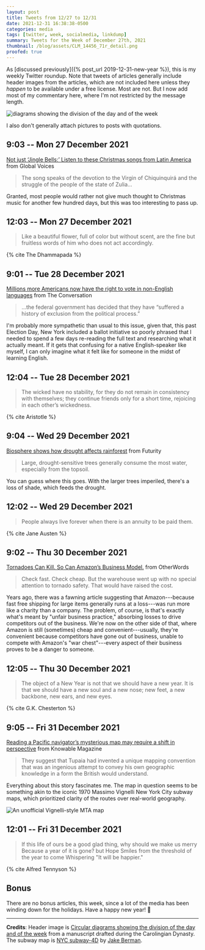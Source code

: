 ```yaml
---
layout: post
title: Tweets from 12/27 to 12/31
date: 2021-12-31 16:38:38-0500
categories: media
tags: [twitter, week, socialmedia, linkdump]
summary: Tweets for the Week of December 27th, 2021
thumbnail: /blog/assets/CLM_14456_71r_detail.png
proofed: true
---
```


As [discussed previously]({% post_url 2019-12-31-new-year %}), this is my weekly Twitter roundup.  Note that tweets of articles generally include header images from the articles, which are not included here unless they *happen* to be available under a free license.  Most are not.  But I now add most of my commentary here, where I'm not restricted by the message length.

![diagrams showing the division of the day and of the week](/blog/assets/CLM_14456_71r_detail.png "diagrams showing the division of the day and of the week")

I also don't generally attach pictures to posts with quotations.

## 9:03 -- Mon 27 December 2021

[<i class="fab fa-twitter-square"></i>](https://jcolag.github.io/twitter/1475467251696365570) [Not just ‘Jingle Bells:’ Listen to these Christmas songs from Latin America](https://globalvoices.org/2021/12/22/not-just-jingle-bells-listen-to-these-christmas-songs-from-latin-america/) from Global Voices

 > The song speaks of the devotion to the Virgin of Chiquinquirá and the struggle of the people of the state of Zulia...

Granted, most people would rather not give much thought to Christmas music for another few hundred days, but this was too interesting to pass up.

## 12:03 -- Mon 27 December 2021

[<i class="fab fa-twitter-square"></i>](https://jcolag.github.io/twitter/1475512550066429953)

 > Like a beautiful flower, full of color but without scent, are the fine but fruitless words of him who does not act accordingly.

{% cite The Dhammapada %}

## 9:01 -- Tue 28 December 2021

[<i class="fab fa-twitter-square"></i>](https://jcolag.github.io/twitter/1475829136597794817) [Millions more Americans now have the right to vote in non-English languages](https://theconversation.com/millions-more-americans-now-have-the-right-to-vote-in-non-english-languages-173886) from The Conversation

 > ...the federal government has decided that they have “suffered a history of exclusion from the political process.”

I'm probably more sympathetic than usual to this issue, given that, this past Election Day, New York included a ballot initiative so poorly phrased that I needed to spend a few days re-reading the full text and researching what it actually meant.  If it gets that confusing for a native English-speaker like myself, I can only imagine what it felt like for someone in the midst of learning English.

## 12:04 -- Tue 28 December 2021

[<i class="fab fa-twitter-square"></i>](https://jcolag.github.io/twitter/1475875189665804297)

 > The wicked have no stability, for they do not remain in consistency with themselves; they continue friends only for a short time, rejoicing in each other’s wickedness.

{% cite Aristotle %}

## 9:04 -- Wed 29 December 2021

[<i class="fab fa-twitter-square"></i>](https://jcolag.github.io/twitter/1476192279232663554) [Biosphere shows how drought affects rainforest](https://www.futurity.org/rainforest-drought-climate-change-2673392-2/) from Futurity

 > Large, drought-sensitive trees generally consume the most water, especially from the topsoil.

You can guess where this goes.  With the larger trees imperiled, there's a loss of shade, which feeds the drought.

## 12:02 -- Wed 29 December 2021

[<i class="fab fa-twitter-square"></i>](https://jcolag.github.io/twitter/1476237074525302789)

 > People always live forever when there is an annuity to be paid them.

{% cite Jane Austen %}

## 9:02 -- Thu 30 December 2021

[<i class="fab fa-twitter-square"></i>](https://jcolag.github.io/twitter/1476554163563773953) [Tornadoes Can Kill. So Can Amazon’s Business Model.](https://otherwords.org/tornadoes-can-kill-so-can-amazons-business-model/) from OtherWords

 > Check fast. Check cheap. But the warehouse went up with no special attention to tornado safety. That would have raised the cost.

Years ago, there was a fawning article suggesting that Amazon---because fast free shipping for large items generally runs at a loss---was run more like a charity than a company.  The problem, of course, is that's exactly what's meant by "unfair business practice," absorbing losses to drive competitors out of the business.  We're now on the other side of that, where Amazon is still (sometimes) cheap and convenient---usually, they're convenient because competitors have gone out of business, unable to compete with Amazon's "war chest"---every aspect of their business proves to be a danger to someone.

## 12:05 -- Thu 30 December 2021

[<i class="fab fa-twitter-square"></i>](https://jcolag.github.io/twitter/1476600217126391829)

 > The object of a New Year is not that we should have a new year. It is that we should have a new soul and a new nose; new feet, a new backbone, new ears, and new eyes.

{% cite G.K. Chesterton %}

## 9:05 -- Fri 31 December 2021

[<i class="fab fa-twitter-square"></i>](https://jcolag.github.io/twitter/1476917306982899720) [Reading a Pacific navigator’s mysterious map may require a shift in perspective](https://knowablemagazine.org/article/society/2021/reading-pacific-navigators-mysterious-map) from Knowable Magazine

 > They suggest that Tupaia had invented a unique mapping convention that was an ingenious attempt to convey his own geographic knowledge in a form the British would understand.

Everything about this story fascinates me.  The map in question seems to be something akin to the iconic 1970 Massimo Vignelli New York City subway maps, which prioritized clarity of the routes over real-world geography.

![An unofficial Vignelli-style MTA map](/blog/assets/NYC-subway-4D.png "Why yes, this format probably WOULD make for a fun urban planning game...")

## 12:01 -- Fri 31 December 2021

[<i class="fab fa-twitter-square"></i>](https://jcolag.github.io/twitter/1476961598606614531)

 > If this life of ours be a good glad thing, why should we make us merry Because a year of it is gone? but Hope Smiles from the threshold of the year to come Whispering "It will be happier."

{% cite Alfred Tennyson %}

## Bonus

There are no bonus articles, this week, since a lot of the media has been winding down for the holidays.  Have a happy new year!  🎊

* * *

**Credits**:  Header image is [Circular diagrams showing the division of the day and of the week](https://commons.wikimedia.org/wiki/File:CLM_14456_71r_detail.jpg) from a manuscript drafted during the Carolingian Dynasty.  The subway map is [NYC subway-4D](https://en.wikipedia.org/wiki/File:NYC_subway-4D.svg) by [Jake Berman](https://en.wikipedia.org/wiki/User:CountZ).
